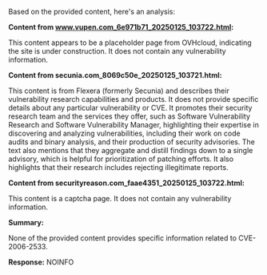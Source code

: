 Based on the provided content, here's an analysis:

**Content from www.vupen.com_6e971b71_20250125_103722.html:**

This content appears to be a placeholder page from OVHcloud, indicating the site is under construction. It does not contain any vulnerability information.

**Content from secunia.com_8069c50e_20250125_103721.html:**

This content is from Flexera (formerly Secunia) and describes their vulnerability research capabilities and products. It does not provide specific details about any particular vulnerability or CVE. It promotes their security research team and the services they offer, such as Software Vulnerability Research and Software Vulnerability Manager, highlighting their expertise in discovering and analyzing vulnerabilities, including their work on code audits and binary analysis, and their production of security advisories. The text also mentions that they aggregate and distill findings down to a single advisory, which is helpful for prioritization of patching efforts. It also highlights that their research includes rejecting illegitimate reports.

**Content from securityreason.com_faae4351_20250125_103722.html:**

This content is a captcha page. It does not contain any vulnerability information.

**Summary:**

None of the provided content provides specific information related to CVE-2006-2533.

**Response:** NOINFO